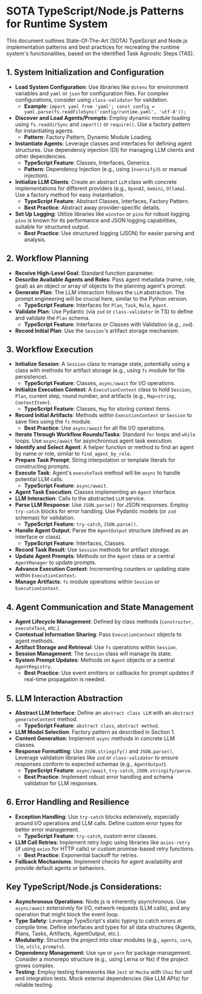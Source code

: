 # SOTA TypeScript/Node.js Patterns for Runtime System

This document outlines State-Of-The-Art (SOTA) TypeScript and Node.js implementation patterns and best practices for recreating the runtime system's functionalities, based on the identified Task Agnostic Steps (TAS).

## 1. System Initialization and Configuration

*   **Load System Configuration**: Use libraries like `dotenv` for environment variables and `yaml` or `json` for configuration files. For complex configurations, consider using `class-validator` for validation.
    *   **Example**: `import yaml from 'yaml'; const config = yaml.parse(fs.readFileSync('config/runtime.yaml', 'utf-8'));`
*   **Discover and Load Agents/Prompts**: Employ dynamic module loading using `fs.readdirSync` and `import()` or `require()`. Use a factory pattern for instantiating agents.
    *   **Pattern**: Factory Pattern, Dynamic Module Loading.
*   **Instantiate Agents**: Leverage classes and interfaces for defining agent structures. Use dependency injection (DI) for managing LLM clients and other dependencies.
    *   **TypeScript Feature**: Classes, Interfaces, Generics.
    *   **Pattern**: Dependency Injection (e.g., using `InversifyJS` or manual injection).
*   **Initialize LLM Clients**: Create an abstract `LLM` class with concrete implementations for different providers (e.g., `OpenAI`, `Gemini`, `Ollama`). Use a factory method for easy instantiation.
    *   **TypeScript Feature**: Abstract Classes, Interfaces, Factory Pattern.
    *   **Best Practice**: Abstract away provider-specific details.
*   **Set Up Logging**: Utilize libraries like `winston` or `pino` for robust logging. `pino` is known for its performance and JSON logging capabilities, suitable for structured output.
    *   **Best Practice**: Use structured logging (JSON) for easier parsing and analysis.

## 2. Workflow Planning

*   **Receive High-Level Goal**: Standard function parameter.
*   **Describe Available Agents and Roles**: Pass agent metadata (name, role, goal) as an object or array of objects to the planning agent's prompt.
*   **Generate Plan**: The LLM interaction follows the `LLM` abstraction. The prompt engineering will be crucial here, similar to the Python version.
    *   **TypeScript Feature**: Interfaces for `Plan`, `Task`, `Role`, `Agent`.
*   **Validate Plan**: Use Pydantic (via `zod` or `class-validator` in TS) to define and validate the `Plan` schema.
    *   **TypeScript Feature**: Interfaces or Classes with Validation (e.g., `zod`).
*   **Record Initial Plan**: Use the `Session`'s artifact storage mechanism.

## 3. Workflow Execution

*   **Initialize Session**: A `Session` class to manage state, potentially using a class with methods for artifact storage (e.g., using `fs` module for file persistence).
    *   **TypeScript Feature**: Classes, `async/await` for I/O operations.
*   **Initialize Execution Context**: A `ExecutionContext` class to hold `Session`, `Plan`, current step, round number, and artifacts (e.g., `Map<string, ContextItem>`).
    *   **TypeScript Feature**: Classes, `Map` for storing context items.
*   **Record Initial Artifacts**: Methods within `ExecutionContext` or `Session` to save files using the `fs` module.
    *   **Best Practice**: Use `async/await` for all file I/O operations.
*   **Iterate Through Workflow Rounds/Tasks**: Standard `for` loops and `while` loops. Use `async/await` for asynchronous agent task execution.
*   **Identify and Select Agent**: A helper function or method to find an agent by name or role, similar to `find_agent_by_role`.
*   **Prepare Task Prompt**: String interpolation or template literals for constructing prompts.
*   **Execute Task**: Agent's `executeTask` method will be `async` to handle potential LLM calls.
    *   **TypeScript Feature**: `async/await`.
*   **Agent Task Execution**: Classes implementing an `Agent` interface.
*   **LLM Interaction**: Calls to the abstracted `LLM` service.
*   **Parse LLM Response**: Use `JSON.parse()` for JSON responses. Employ `try-catch` blocks for error handling. Use Pydantic models (or `zod` schemas) for validation.
    *   **TypeScript Feature**: `try-catch`, `JSON.parse()`.
*   **Handle Agent Output**: Parse the `AgentOutput` structure (defined as an interface or class).
    *   **TypeScript Feature**: Interfaces, Classes.
*   **Record Task Result**: Use `Session` methods for artifact storage.
*   **Update Agent Prompts**: Methods on the `Agent` class or a central `AgentManager` to update prompts.
*   **Advance Execution Context**: Incrementing counters or updating state within `ExecutionContext`.
*   **Manage Artifacts**: `fs` module operations within `Session` or `ExecutionContext`.

## 4. Agent Communication and State Management

*   **Agent Lifecycle Management**: Defined by class methods (`constructor`, `executeTask`, etc.).
*   **Contextual Information Sharing**: Pass `ExecutionContext` objects to agent methods.
*   **Artifact Storage and Retrieval**: Use `fs` operations within `Session`.
*   **Session Management**: The `Session` class will manage its state.
*   **System Prompt Updates**: Methods on `Agent` objects or a central `AgentRegistry`.
    *   **Best Practice**: Use event emitters or callbacks for prompt updates if real-time propagation is needed.

## 5. LLM Interaction Abstraction

*   **Abstract LLM Interface**: Define an `abstract class LLM` with an `abstract generateContent` method.
    *   **TypeScript Feature**: `abstract class`, `abstract method`.
*   **LLM Model Selection**: Factory pattern as described in Section 1.
*   **Content Generation**: Implement `async` methods in concrete LLM classes.
*   **Response Formatting**: Use `JSON.stringify()` and `JSON.parse()`. Leverage validation libraries like `zod` or `class-validator` to ensure responses conform to expected schemas (e.g., `AgentOutput`).
    *   **TypeScript Feature**: `async/await`, `try-catch`, `JSON.stringify/parse`.
    *   **Best Practice**: Implement robust error handling and schema validation for LLM responses.

## 6. Error Handling and Resilience

*   **Exception Handling**: Use `try-catch` blocks extensively, especially around I/O operations and LLM calls. Define custom error types for better error management.
    *   **TypeScript Feature**: `try-catch`, custom error classes.
*   **LLM Call Retries**: Implement retry logic using libraries like `axios-retry` (if using `axios` for HTTP calls) or custom promise-based retry functions.
    *   **Best Practice**: Exponential backoff for retries.
*   **Fallback Mechanisms**: Implement checks for agent availability and provide default agents or behaviors.

## Key TypeScript/Node.js Considerations:

*   **Asynchronous Operations**: Node.js is inherently asynchronous. Use `async/await` extensively for I/O, network requests (LLM calls), and any operation that might block the event loop.
*   **Type Safety**: Leverage TypeScript's static typing to catch errors at compile time. Define interfaces and types for all data structures (Agents, Plans, Tasks, Artifacts, AgentOutput, etc.).
*   **Modularity**: Structure the project into clear modules (e.g., `agents`, `core`, `llm`, `utils`, `prompts`).
*   **Dependency Management**: Use `npm` or `yarn` for package management. Consider a monorepo structure (e.g., using Lerna or Nx) if the project grows complex.
*   **Testing**: Employ testing frameworks like `Jest` or `Mocha` with `Chai` for unit and integration tests. Mock external dependencies (like LLM APIs) for reliable testing.
